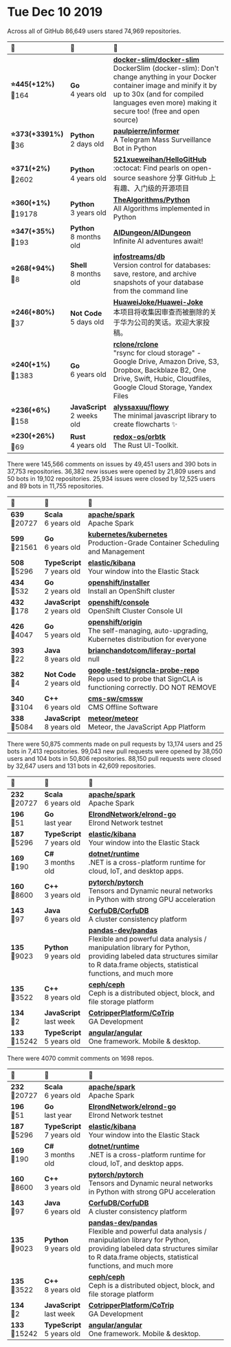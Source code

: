 # Tue Dec 10 2019

Across all of GitHub 86,649 users stared 
74,969 repositories. 

| :page_with_curl: | :calendar: | :page_with_curl: |
| :--- | :--- | :--- |
| **:star:445(+12%)**<br>:twisted_rightwards_arrows:164 | **Go**<br>4 years old | **[docker-slim/docker-slim](https://github.com/docker-slim/docker-slim)**<br>DockerSlim (docker-slim): Don't change anything in your Docker container image and minify it by up to 30x (and for compiled languages even more) making it secure too! (free and open source) |
| **:star:373(+3391%)**<br>:twisted_rightwards_arrows:36 | **Python**<br>2 days old | **[paulpierre/informer](https://github.com/paulpierre/informer)**<br>A Telegram Mass Surveillance Bot in Python |
| **:star:371(+2%)**<br>:twisted_rightwards_arrows:2602 | **Python**<br>4 years old | **[521xueweihan/HelloGitHub](https://github.com/521xueweihan/HelloGitHub)**<br>:octocat: Find pearls on open-source seashore 分享 GitHub 上有趣、入门级的开源项目 |
| **:star:360(+1%)**<br>:twisted_rightwards_arrows:19178 | **Python**<br>3 years old | **[TheAlgorithms/Python](https://github.com/TheAlgorithms/Python)**<br>All Algorithms implemented in Python |
| **:star:347(+35%)**<br>:twisted_rightwards_arrows:193 | **Python**<br>8 months old | **[AIDungeon/AIDungeon](https://github.com/AIDungeon/AIDungeon)**<br>Infinite AI adventures await! |
| **:star:268(+94%)**<br>:twisted_rightwards_arrows:8 | **Shell**<br>8 months old | **[infostreams/db](https://github.com/infostreams/db)**<br>Version control for databases: save, restore, and archive snapshots of your database from the command line |
| **:star:246(+80%)**<br>:twisted_rightwards_arrows:37 | **Not Code**<br>5 days old | **[HuaweiJoke/Huawei-Joke](https://github.com/HuaweiJoke/Huawei-Joke)**<br>本项目将收集因审查而被删除的关于华为公司的笑话。欢迎大家投稿。 |
| **:star:240(+1%)**<br>:twisted_rightwards_arrows:1383 | **Go**<br>6 years old | **[rclone/rclone](https://github.com/rclone/rclone)**<br>"rsync for cloud storage" - Google Drive, Amazon Drive, S3, Dropbox, Backblaze B2, One Drive, Swift, Hubic, Cloudfiles, Google Cloud Storage, Yandex Files |
| **:star:236(+6%)**<br>:twisted_rightwards_arrows:158 | **JavaScript**<br>2 weeks old | **[alyssaxuu/flowy](https://github.com/alyssaxuu/flowy)**<br>The minimal javascript library to create flowcharts ✨ |
| **:star:230(+26%)**<br>:twisted_rightwards_arrows:69 | **Rust**<br>4 years old | **[redox-os/orbtk](https://github.com/redox-os/orbtk)**<br>The Rust UI-Toolkit. |

There were 145,566 comments on issues by 49,451 users and 390 bots in 37,753 repositories.
36,382 new issues were opened by 21,809 users and 50 bots in 19,102 repositories.
25,934 issues were closed by 12,525 users and 89 bots in 11,755 repositories.

| :speech_balloon: | :calendar: | :page_with_curl: |
| :--- | :--- | :--- |
| **639**<br>:twisted_rightwards_arrows:20727 | **Scala**<br>6 years old | **[apache/spark](https://github.com/apache/spark)**<br>Apache Spark |
| **599**<br>:twisted_rightwards_arrows:21561 | **Go**<br>6 years old | **[kubernetes/kubernetes](https://github.com/kubernetes/kubernetes)**<br>Production-Grade Container Scheduling and Management |
| **508**<br>:twisted_rightwards_arrows:5296 | **TypeScript**<br>7 years old | **[elastic/kibana](https://github.com/elastic/kibana)**<br>Your window into the Elastic Stack |
| **434**<br>:twisted_rightwards_arrows:532 | **Go**<br>2 years old | **[openshift/installer](https://github.com/openshift/installer)**<br>Install an OpenShift cluster |
| **432**<br>:twisted_rightwards_arrows:178 | **JavaScript**<br>2 years old | **[openshift/console](https://github.com/openshift/console)**<br>OpenShift Cluster Console UI |
| **426**<br>:twisted_rightwards_arrows:4047 | **Go**<br>5 years old | **[openshift/origin](https://github.com/openshift/origin)**<br>The self-managing, auto-upgrading, Kubernetes distribution for everyone |
| **393**<br>:twisted_rightwards_arrows:22 | **Java**<br>8 years old | **[brianchandotcom/liferay-portal](https://github.com/brianchandotcom/liferay-portal)**<br>null |
| **382**<br>:twisted_rightwards_arrows:4 | **Not Code**<br>2 years old | **[google-test/signcla-probe-repo](https://github.com/google-test/signcla-probe-repo)**<br>Repo used to probe that SignCLA is functioning correctly.  DO NOT REMOVE |
| **340**<br>:twisted_rightwards_arrows:3104 | **C++**<br>6 years old | **[cms-sw/cmssw](https://github.com/cms-sw/cmssw)**<br>CMS Offline Software |
| **338**<br>:twisted_rightwards_arrows:5084 | **JavaScript**<br>8 years old | **[meteor/meteor](https://github.com/meteor/meteor)**<br>Meteor, the JavaScript App Platform |

There were 50,875 comments made on pull requests by 13,174 users and 25 bots in 7,413 repositories.
99,043 new pull requests were opened by 38,050 users and 104 bots in 50,806 repositories.
88,150 pull requests were closed by 32,647 users and 131 bots in 42,609 repositories.

| :speech_balloon: | :calendar: | :page_with_curl: |
| :--- | :--- | :--- |
| **232**<br>:twisted_rightwards_arrows:20727 | **Scala**<br>6 years old | **[apache/spark](https://github.com/apache/spark)**<br>Apache Spark |
| **196**<br>:twisted_rightwards_arrows:51 | **Go**<br>last year | **[ElrondNetwork/elrond-go](https://github.com/ElrondNetwork/elrond-go)**<br>Elrond Network testnet |
| **187**<br>:twisted_rightwards_arrows:5296 | **TypeScript**<br>7 years old | **[elastic/kibana](https://github.com/elastic/kibana)**<br>Your window into the Elastic Stack |
| **169**<br>:twisted_rightwards_arrows:190 | **C#**<br>3 months old | **[dotnet/runtime](https://github.com/dotnet/runtime)**<br>.NET is a cross-platform runtime for cloud, IoT, and desktop apps. |
| **160**<br>:twisted_rightwards_arrows:8600 | **C++**<br>3 years old | **[pytorch/pytorch](https://github.com/pytorch/pytorch)**<br>Tensors and Dynamic neural networks in Python with strong GPU acceleration |
| **143**<br>:twisted_rightwards_arrows:97 | **Java**<br>6 years old | **[CorfuDB/CorfuDB](https://github.com/CorfuDB/CorfuDB)**<br>A cluster consistency platform |
| **135**<br>:twisted_rightwards_arrows:9023 | **Python**<br>9 years old | **[pandas-dev/pandas](https://github.com/pandas-dev/pandas)**<br>Flexible and powerful data analysis / manipulation library for Python, providing labeled data structures similar to R data.frame objects, statistical functions, and much more |
| **135**<br>:twisted_rightwards_arrows:3522 | **C++**<br>8 years old | **[ceph/ceph](https://github.com/ceph/ceph)**<br>Ceph is a distributed object, block, and file storage platform  |
| **134**<br>:twisted_rightwards_arrows:2 | **JavaScript**<br>last week | **[CotripperPlatform/CoTrip](https://github.com/CotripperPlatform/CoTrip)**<br>GA Development  |
| **133**<br>:twisted_rightwards_arrows:15242 | **TypeScript**<br>5 years old | **[angular/angular](https://github.com/angular/angular)**<br>One framework. Mobile & desktop. |

There were 4070 commit comments on 1698 repos.

| :speech_balloon: | :calendar: | :page_with_curl: |
| :--- | :--- | :--- |
| **232**<br>:twisted_rightwards_arrows:20727 | **Scala**<br>6 years old | **[apache/spark](https://github.com/apache/spark)**<br>Apache Spark |
| **196**<br>:twisted_rightwards_arrows:51 | **Go**<br>last year | **[ElrondNetwork/elrond-go](https://github.com/ElrondNetwork/elrond-go)**<br>Elrond Network testnet |
| **187**<br>:twisted_rightwards_arrows:5296 | **TypeScript**<br>7 years old | **[elastic/kibana](https://github.com/elastic/kibana)**<br>Your window into the Elastic Stack |
| **169**<br>:twisted_rightwards_arrows:190 | **C#**<br>3 months old | **[dotnet/runtime](https://github.com/dotnet/runtime)**<br>.NET is a cross-platform runtime for cloud, IoT, and desktop apps. |
| **160**<br>:twisted_rightwards_arrows:8600 | **C++**<br>3 years old | **[pytorch/pytorch](https://github.com/pytorch/pytorch)**<br>Tensors and Dynamic neural networks in Python with strong GPU acceleration |
| **143**<br>:twisted_rightwards_arrows:97 | **Java**<br>6 years old | **[CorfuDB/CorfuDB](https://github.com/CorfuDB/CorfuDB)**<br>A cluster consistency platform |
| **135**<br>:twisted_rightwards_arrows:9023 | **Python**<br>9 years old | **[pandas-dev/pandas](https://github.com/pandas-dev/pandas)**<br>Flexible and powerful data analysis / manipulation library for Python, providing labeled data structures similar to R data.frame objects, statistical functions, and much more |
| **135**<br>:twisted_rightwards_arrows:3522 | **C++**<br>8 years old | **[ceph/ceph](https://github.com/ceph/ceph)**<br>Ceph is a distributed object, block, and file storage platform  |
| **134**<br>:twisted_rightwards_arrows:2 | **JavaScript**<br>last week | **[CotripperPlatform/CoTrip](https://github.com/CotripperPlatform/CoTrip)**<br>GA Development  |
| **133**<br>:twisted_rightwards_arrows:15242 | **TypeScript**<br>5 years old | **[angular/angular](https://github.com/angular/angular)**<br>One framework. Mobile & desktop. |

